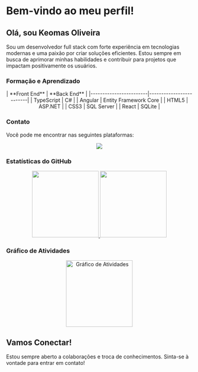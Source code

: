 # Bem-vindo ao meu perfil!

## Olá, sou Keomas Oliveira

Sou um desenvolvedor full stack com forte experiência em tecnologias modernas e uma paixão por criar soluções eficientes. Estou sempre em busca de aprimorar minhas habilidades e contribuir para projetos que impactam positivamente os usuários.

### Formação e Aprendizado

<p align="center">
| **Front End**          | **Back End**            |
|------------------------|-------------------------|
| TypeScript             | C#                      |
| Angular                | Entity Framework Core   |
| HTML5                  | ASP.NET                 |
| CSS3                   | SQL Server              |
| React                  | SQLite                  |
</p>

### Contato

Você pode me encontrar nas seguintes plataformas:

<p align="center">
  <a href="https://www.linkedin.com/in/keomasponto/" target="_blank">
    <img src="https://img.shields.io/badge/-LinkedIn-%230077B5?style=for-the-badge&logo=linkedin&logoColor=white" target="_blank">
  </a>
</p>

### Estatísticas do GitHub

<p align="center">
  <a href="https://github.com/anuraghazra/github-readme-stats">
    <img height="180em" src="https://github-readme-stats.vercel.app/api?username=keomasoliveira&show_icons=true&theme=dark&include_all_commits=true&count_private=true"/>
    <img height="180em" src="https://github-readme-stats.vercel.app/api/top-langs/?username=keomasoliveira&layout=compact&langs_count=7&theme=dark"/>
  </a>
</p>

### Gráfico de Atividades

<p align="center">
  <img height="180em" src="https://github-readme-activity-graph.cyclic.app/graph?username=keomasoliveira&theme=react-dark" alt="Gráfico de Atividades"/>
</p>

## Vamos Conectar!

Estou sempre aberto a colaborações e troca de conhecimentos. Sinta-se à vontade para entrar em contato!
